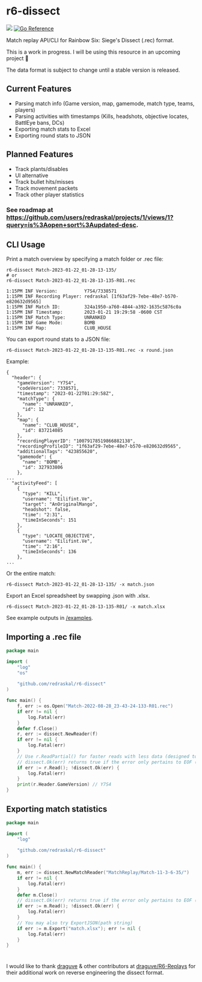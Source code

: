# r6-dissect
[![](https://discordapp.com/api/guilds/936737628756271114/widget.png?style=shield)](https://discord.gg/XdEXWQZZAa)
[![Go Reference](https://pkg.go.dev/badge/github.com/redraskal/r6-dissect.svg)](https://pkg.go.dev/github.com/redraskal/r6-dissect)

Match replay API/CLI for Rainbow Six: Siege's Dissect (.rec) format.

This is a work in progress. I will be using this resource in an upcoming project :eyes:

The data format is subject to change until a stable version is released.

## Current Features
- Parsing match info (Game version, map, gamemode, match type, teams, players)
- Parsing activities with timestamps (Kills, headshots, objective locates, BattlEye bans, DCs)
- Exporting match stats to Excel
- Exporting round stats to JSON

## Planned Features
- Track plants/disables
- UI alternative
- Track bullet hits/misses
- Track movement packets
- Track other player statistics

### See roadmap at https://github.com/users/redraskal/projects/1/views/1?query=is%3Aopen+sort%3Aupdated-desc.

## CLI Usage
Print a match overview by specifying a match folder or .rec file:
```
r6-dissect Match-2023-01-22_01-28-13-135/
# or
r6-dissect Match-2023-01-22_01-28-13-135-R01.rec
```
```
1:15PM INF Version:          Y7S4/7338571
1:15PM INF Recording Player: redraskal [1f63af29-7ebe-48e7-b570-e820632d9565]
1:15PM INF Match ID:         324a1950-a760-4844-a392-1635c5876c0a
1:15PM INF Timestamp:        2023-01-21 19:29:58 -0600 CST
1:15PM INF Match Type:       UNRANKED
1:15PM INF Game Mode:        BOMB
1:15PM INF Map:              CLUB_HOUSE
```
You can export round stats to a JSON file:
```
r6-dissect Match-2023-01-22_01-28-13-135-R01.rec -x round.json
```
Example:
```
{
  "header": {
    "gameVersion": "Y7S4",
    "codeVersion": 7338571,
    "timestamp": "2023-01-22T01:29:58Z",
    "matchType": {
      "name": "UNRANKED",
      "id": 12
    },
    "map": {
      "name": "CLUB_HOUSE",
      "id": 837214085
    },
    "recordingPlayerID": "10079178519866882138",
    "recordingProfileID": "1f63af29-7ebe-48e7-b570-e820632d9565",
    "additionalTags": "423855620",
    "gamemode": {
      "name": "BOMB",
      "id": 327933806
    },
...
  "activityFeed": [
    {
      "type": "KILL",
      "username": "Eilifint.Ve",
      "target": "AnOriginalMango",
      "headshot": false,
      "time": "2:31",
      "timeInSeconds": 151
    },
    {
      "type": "LOCATE_OBJECTIVE",
      "username": "Eilifint.Ve",
      "time": "2:16",
      "timeInSeconds": 136
    },
...
```
Or the entire match:
```
r6-dissect Match-2023-01-22_01-28-13-135/ -x match.json
```
Export an Excel spreadsheet by swapping .json with .xlsx.
```
r6-dissect Match-2023-01-22_01-28-13-135-R01/ -x match.xlsx
```
See example outputs in [/examples](https://github.com/redraskal/r6-dissect/tree/main/examples).

## Importing a .rec file
```go
package main

import (
	"log"
	"os"
	
	"github.com/redraskal/r6-dissect"
)

func main() {
	f, err := os.Open("Match-2022-08-28_23-43-24-133-R01.rec")
	if err != nil {
		log.Fatal(err)
	}
	defer f.Close()
	r, err := dissect.NewReader(f)
	if err != nil {
		log.Fatal(err)
	}
	// Use r.ReadPartial() for faster reads with less data (designed to fill in data gaps in the header)
	// dissect.Ok(err) returns true if the error only pertains to EOF (read was successful)
	if err := r.Read(); !dissect.Ok(err) {
		log.Fatal(err)
	}
	print(r.Header.GameVersion) // Y7S4
}
```

## Exporting match statistics
```go
package main

import (
	"log"
	
	"github.com/redraskal/r6-dissect"
)

func main() {
	m, err := dissect.NewMatchReader("MatchReplay/Match-11-3-6-35/")
	if err != nil {
		log.Fatal(err)
	}
	defer m.Close()
	// dissect.Ok(err) returns true if the error only pertains to EOF (read was successful)
	if err := m.Read(); !dissect.Ok(err) {
		log.Fatal(err)
	}
	// You may also try ExportJSON(path string)
	if err := m.Export("match.xlsx"); err != nil {
		log.Fatal(err)
	}
}
```

#
I would like to thank [draguve](https://github.com/draguve) & other contributors at [draguve/R6-Replays](https://github.com/draguve/R6-Replays) for their additional work on reverse engineering the dissect format.
